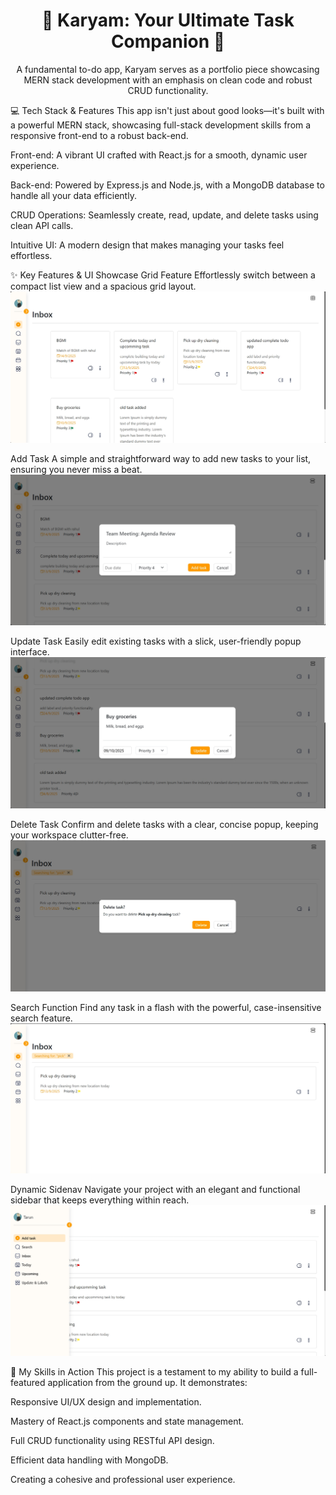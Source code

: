 <div align="center">
<h1>🚀 Karyam: Your Ultimate Task Companion 🚀</h1>
<p>A fundamental to-do app, Karyam serves as a portfolio piece showcasing MERN stack development with an emphasis on clean code and robust CRUD functionality.</p>
</div>

💻 Tech Stack & Features
This app isn't just about good looks—it's built with a powerful MERN stack, showcasing full-stack development skills from a responsive front-end to a robust back-end.

Front-end: A vibrant UI crafted with React.js for a smooth, dynamic user experience.

Back-end: Powered by Express.js and Node.js, with a MongoDB database to handle all your data efficiently.

CRUD Operations: Seamlessly create, read, update, and delete tasks using clean API calls.

Intuitive UI: A modern design that makes managing your tasks feel effortless.

✨ Key Features & UI Showcase
Grid Feature
Effortlessly switch between a compact list view and a spacious grid layout.
![Grid feature representation](project_images/grid.png)


Add Task
A simple and straightforward way to add new tasks to your list, ensuring you never miss a beat.
![Add task](project_images/add_task.png)


Update Task
Easily edit existing tasks with a slick, user-friendly popup interface.
![Update task popup](project_images/update.png)


Delete Task
Confirm and delete tasks with a clear, concise popup, keeping your workspace clutter-free.
![Delete popup](project_images/delete_popup.jpeg)


Search Function
Find any task in a flash with the powerful, case-insensitive search feature.
![Search function](project_images/searched.png)


Dynamic Sidenav
Navigate your project with an elegant and functional sidebar that keeps everything within reach.
![Sidenav used in project](project_images/side_nav.png)

🌟 My Skills in Action
This project is a testament to my ability to build a full-featured application from the ground up. It demonstrates:

Responsive UI/UX design and implementation.

Mastery of React.js components and state management.

Full CRUD functionality using RESTful API design.

Efficient data handling with MongoDB.

Creating a cohesive and professional user experience.


